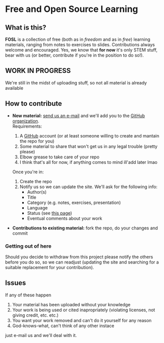 # Free and Open Source Learning

## What is this?

**FOSL** is a collection of free (both as in *freedom* and as in *free*) learning materials, ranging from notes to exercises to slides. Contributions always welcome and encouraged. Yes, we know that **for now** it's only STEM stuff, bear with us (or better, contribute if you're in the position to do so!).

## WORK IN PROGRESS

We're still in the midst of uploading stuff, so not all material is already available

## How to contribute

* **New material:** [send us an e-mail](https://free-open-source-learning.github.io/fosl-site/contacts/) and we'll add you to the [GitHub organization](https://github.com/Free-Open-Source-Learning).   
    Requirements:
    1. A [GitHub](https://github.com) account (or at least someone willing to create and mantain the repo for you)
    2. Some material to share that won't get us in any legal trouble (pretty please)
    3. Elbow grease to take care of your repo
    4. I think that's all for now, if anything comes to mind ill'add later lmao
    
    Once you're in:
    
    1. Create the repo 
    2. Notify us so we can update the site. We'll ask for the following info:
        * Author(s)
        * Title
        * Category (e.g. notes, exercises, presentation)  
        * Language  
        * Status (see [this page](http://127.0.0.1:8000/legend/))  
        * Eventual comments about your work  
    
* **Contributions to existing material:** fork the repo, do your changes and commit

### Getting out of here

Should you decide to withdraw from this project please notify the others before you do so, so we can readjust (updating the site and searching for a suitable replacement for your contribution).

## Issues

If any of these happen

1. Your material has been uploaded without your knowledge
2. Your work is being used or cited inapropriately (violating licenses, not giving credit, etc. etc.)
3. You want your work removed and can't do it yourself for any reason
4. God-knows-what, can't think of any other instace

just e-mail us and we'll deal with it.
